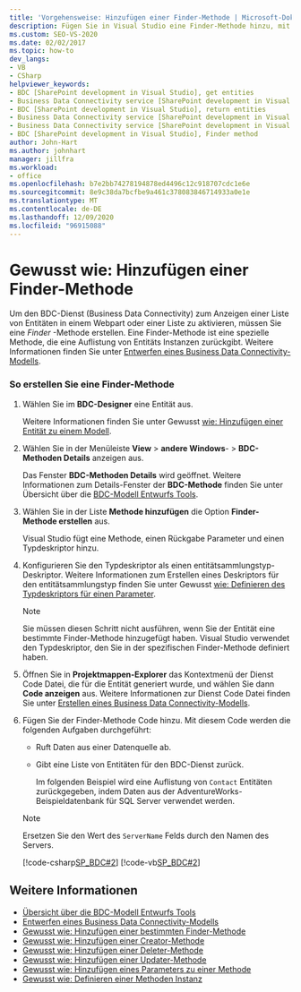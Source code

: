 ```yaml
---
title: 'Vorgehensweise: Hinzufügen einer Finder-Methode | Microsoft-Dokumentation'
description: Fügen Sie in Visual Studio eine Finder-Methode hinzu, mit der der Business Data Connectivity (BDC)-Dienst eine Liste von Entitäten in einem SharePoint-Webpart oder einer SharePoint-Liste anzeigen kann.
ms.custom: SEO-VS-2020
ms.date: 02/02/2017
ms.topic: how-to
dev_langs:
- VB
- CSharp
helpviewer_keywords:
- BDC [SharePoint development in Visual Studio], get entities
- Business Data Connectivity service [SharePoint development in Visual Studio], return entities
- BDC [SharePoint development in Visual Studio], return entities
- Business Data Connectivity service [SharePoint development in Visual Studio], Finder method
- Business Data Connectivity service [SharePoint development in Visual Studio], get entities
- BDC [SharePoint development in Visual Studio], Finder method
author: John-Hart
ms.author: johnhart
manager: jillfra
ms.workload:
- office
ms.openlocfilehash: b7e2bb74278194878ed4496c12c918707cdc1e6e
ms.sourcegitcommit: 8e9c38da7bcfbe9a461c378083846714933a0e1e
ms.translationtype: MT
ms.contentlocale: de-DE
ms.lasthandoff: 12/09/2020
ms.locfileid: "96915088"
---
```

# <a name="how-to-add-a-finder-method"></a>Gewusst wie: Hinzufügen einer Finder-Methode
  Um den BDC-Dienst (Business Data Connectivity) zum Anzeigen einer Liste von Entitäten in einem Webpart oder einer Liste zu aktivieren, müssen Sie eine *Finder* -Methode erstellen. Eine Finder-Methode ist eine spezielle Methode, die eine Auflistung von Entitäts Instanzen zurückgibt. Weitere Informationen finden Sie unter [Entwerfen eines Business Data Connectivity-Modells](../sharepoint/designing-a-business-data-connectivity-model.md).

### <a name="to-create-a-finder-method"></a>So erstellen Sie eine Finder-Methode

1. Wählen Sie im **BDC-Designer** eine Entität aus.

    Weitere Informationen finden Sie unter Gewusst [wie: Hinzufügen einer Entität zu einem Modell](../sharepoint/how-to-add-an-entity-to-a-model.md).

2. Wählen Sie in der Menüleiste **View**  >  **andere Windows**-  >  **BDC-Methoden Details** anzeigen aus.

    Das Fenster **BDC-Methoden Details** wird geöffnet. Weitere Informationen zum Details-Fenster der **BDC-Methode** finden Sie unter Übersicht über die [BDC-Modell Entwurfs Tools](../sharepoint/bdc-model-design-tools-overview.md).

3. Wählen Sie in der Liste **Methode hinzufügen** die Option **Finder-Methode erstellen** aus.

    Visual Studio fügt eine Methode, einen Rückgabe Parameter und einen Typdeskriptor hinzu.

4. Konfigurieren Sie den Typdeskriptor als einen entitätsammlungstyp-Deskriptor. Weitere Informationen zum Erstellen eines Deskriptors für den entitätsammlungstyp finden Sie unter Gewusst [wie: Definieren des Typdeskriptors für einen Parameter](../sharepoint/how-to-define-the-type-descriptor-of-a-parameter.md).

   > [!NOTE]
   > Sie müssen diesen Schritt nicht ausführen, wenn Sie der Entität eine bestimmte Finder-Methode hinzugefügt haben. Visual Studio verwendet den Typdeskriptor, den Sie in der spezifischen Finder-Methode definiert haben.

5. Öffnen Sie in **Projektmappen-Explorer** das Kontextmenü der Dienst Code Datei, die für die Entität generiert wurde, und wählen Sie dann **Code anzeigen** aus. Weitere Informationen zur Dienst Code Datei finden Sie unter [Erstellen eines Business Data Connectivity-Modells](../sharepoint/creating-a-business-data-connectivity-model.md).

6. Fügen Sie der Finder-Methode Code hinzu. Mit diesem Code werden die folgenden Aufgaben durchgeführt:

   - Ruft Daten aus einer Datenquelle ab.

   - Gibt eine Liste von Entitäten für den BDC-Dienst zurück.

     Im folgenden Beispiel wird eine Auflistung von `Contact` Entitäten zurückgegeben, indem Daten aus der AdventureWorks-Beispieldatenbank für SQL Server verwendet werden.

   > [!NOTE]
   > Ersetzen Sie den Wert des `ServerName` Felds durch den Namen des Servers.

    [!code-csharp[SP_BDC#2](../sharepoint/codesnippet/CSharp/SP_BDC/bdcmodel1/contactservice.cs#2)]
    [!code-vb[SP_BDC#2](../sharepoint/codesnippet/VisualBasic/sp_bdc/bdcmodel1/contactservice.vb#2)]

## <a name="see-also"></a>Weitere Informationen
- [Übersicht über die BDC-Modell Entwurfs Tools](../sharepoint/bdc-model-design-tools-overview.md)
- [Entwerfen eines Business Data Connectivity-Modells](../sharepoint/designing-a-business-data-connectivity-model.md)
- [Gewusst wie: Hinzufügen einer bestimmten Finder-Methode](../sharepoint/how-to-add-a-specific-finder-method.md)
- [Gewusst wie: Hinzufügen einer Creator-Methode](../sharepoint/how-to-add-a-creator-method.md)
- [Gewusst wie: Hinzufügen einer Deleter-Methode](../sharepoint/how-to-add-a-deleter-method.md)
- [Gewusst wie: Hinzufügen einer Updater-Methode](../sharepoint/how-to-add-an-updater-method.md)
- [Gewusst wie: Hinzufügen eines Parameters zu einer Methode](../sharepoint/how-to-add-a-parameter-to-a-method.md)
- [Gewusst wie: Definieren einer Methoden Instanz](../sharepoint/how-to-define-a-method-instance.md)
